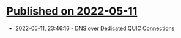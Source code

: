 # [Published on 2022-05-11](index.md)

* [2022-05-11, 23:46:16](https://news.ycombinator.com/item?id=31347478) - [DNS over Dedicated QUIC Connections](https://www.rfc-editor.org/info/rfc9250)
